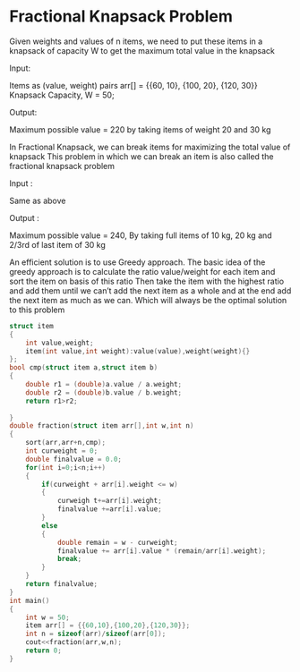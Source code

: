# Fractional Knapsack Problem

Given weights and values of n items, we need to put these items in a knapsack
of capacity W to get the maximum total value in the knapsack

Input:

Items as (value, weight) pairs
arr[] = {{60, 10}, {100, 20}, {120, 30}}
Knapsack Capacity, W = 50;

Output:

Maximum possible value = 220
by taking items of weight 20 and 30 kg
  
In Fractional Knapsack, we can break items for maximizing the total value of knapsack
This problem in which we can break an item is also called the fractional knapsack problem

Input : 

Same as above
   
Output :
   
Maximum possible value = 240,
By taking full items of 10 kg, 20 kg and 
2/3rd of last item of 30 kg
   
An efficient solution is to use Greedy approach. The basic idea of the greedy approach is 
to calculate the ratio value/weight for each item and sort the item on basis of this ratio
Then take the item with the highest ratio and add them until we can’t add the next item as
a whole and at the end add the next item as much as we can. Which will always be the optimal
solution to this problem

```cpp
struct item
{
    int value,weight;
    item(int value,int weight):value(value),weight(weight){}
};
bool cmp(struct item a,struct item b)
{
    double r1 = (double)a.value / a.weight;
    double r2 = (double)b.value / b.weight;
    return r1>r2;
    
}
double fraction(struct item arr[],int w,int n)
{
    sort(arr,arr+n,cmp);
    int curweight = 0;
    double finalvalue = 0.0;
    for(int i=0;i<n;i++)
    {
        if(curweight + arr[i].weight <= w)
        {
            curweigh t+=arr[i].weight;
            finalvalue +=arr[i].value;
        }
        else
        {
            double remain = w - curweight;
            finalvalue += arr[i].value * (remain/arr[i].weight);
            break;
        }
    }
    return finalvalue;
}
int main()
{
    int w = 50;
    item arr[] = {{60,10},{100,20},{120,30}};
    int n = sizeof(arr)/sizeof(arr[0]);
    cout<<fraction(arr,w,n);
    return 0;
}
```
